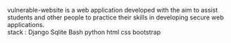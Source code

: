 vulnerable-website is a web application developed with the aim to assist students and other people to practice their skills in developing secure web applications.  
stack : 
  Django
  Sqlite 
  Bash 
  python 
  html 
  css 
  bootstrap 
  
